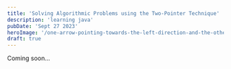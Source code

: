 ```yaml
---
title: 'Solving Algorithmic Problems using the Two-Pointer Technique'
description: 'learning java'
pubDate: 'Sept 27 2023'
heroImage: '/one-arrow-pointing-towards-the-left-direction-and-the-other-right.jpg'
draft: true
---
```



Coming soon...
